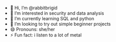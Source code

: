 - 👋 Hi, I’m @rabbitbrigid
- 👀 I’m interested in security and data analysis
- 🌱 I’m currently learning SQL and python
- 💞️ I’m looking to try out simple beginner projects
- 😄 Pronouns: she/her
- ⚡ Fun fact: i listen to a lot of metal

<!---
rabbitbrigid/rabbitbrigid is a ✨ special ✨ repository because its `README.md` (this file) appears on your GitHub profile.
You can click the Preview link to take a look at your changes.
--->
